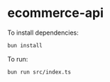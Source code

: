 # ecommerce-api

To install dependencies:

```bash
bun install
```

To run:

```bash
bun run src/index.ts
```
